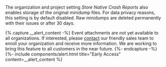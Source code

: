 The organization and project setting _Store Native Crash Reports_ also enables
storage of the original minidump files. For data privacy reasons, this setting
is by default disabled. Raw minidumps are deleted permanently with their issues
or after 30 days.

{% capture __alert_content -%}
Event attachments are not yet available to all organizations. If interested, please [contact](https://sentry.io/contact/enterprise/) our friendly sales team to enroll your organization and receive more information. We are working to bring this feature to all customers in the near future.
{%- endcapture -%}
{%- include components/alert.html
  title="Early Access"
  content=__alert_content
%}